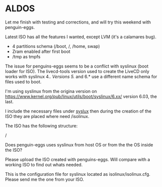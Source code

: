 # ALDOS

Let me finish with testing and corrections, and will try this weekend with penguin-eggs.

Latest ISO has all the features I wanted, except LVM (it's a calamares bug).
- 4 partitions schema (/boot, /, /home, swap)
- Zram enabled after first boot
- /tmp as tmpfs

The issue for penguins-eggs seems to be a conflict with syslinux (boot loader for ISO). 
The livecd-tools version used to create the LiveCD only works with syslinux 4.*. Versions 5.* and 6.* 
use a different name schema for files used to boot.

I'm using syslinux from the origina version on https://www.kernel.org/pub/linux/utils/boot/syslinux/6.xx/ version 6.03, the last. 

I include the necessary files under [syslux](https://github.com/pieroproietti/penguins-eggs/tree/master/syslinux) then during the creation of the ISO they are placed where need /isolinux.

The ISO has the following structure:

/

Does penguin-eggs uses syslinux from host OS or from the the OS inside the ISO?

Please upload the ISO created with penguins-eggs. 
Will compare with a working ISO to find out whats needed.

This is the configuration file for syslinux located as isolinux/isolinux.cfg. Please send me the one from your ISO.

